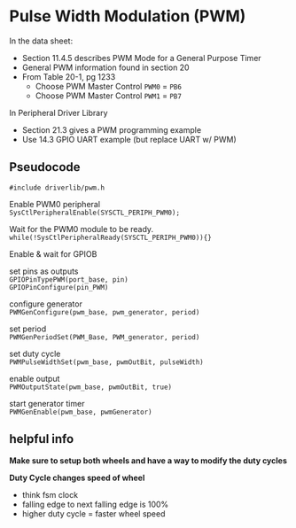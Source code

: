 # Pulse Width Modulation (PWM)

In the data sheet:
- Section 11.4.5 describes PWM Mode for a General Purpose Timer
- General PWM information found in section 20
- From Table 20-1, pg 1233
  - Choose PWM Master Control `PWM0` = `PB6`
  - Choose PWM Master Control `PWM1` = `PB7`

In Peripheral Driver Library
- Section 21.3 gives a PWM programming example
- Use 14.3 GPIO UART example (but replace UART w/ PWM)

## Pseudocode
`#include driverlib/pwm.h` <br>

Enable PWM0 peripheral <br>
`SysCtlPeripheralEnable(SYSCTL_PERIPH_PWM0);`

Wait for the PWM0 module to be ready. <br>
`while(!SysCtlPeripheralReady(SYSCTL_PERIPH_PWM0)){}`

Enable & wait for GPIOB

set pins as outputs <br>
`GPIOPinTypePWM(port_base, pin)` <br>
`GPIOPinConfigure(pin_PWM)`

configure generator <br>
`PWMGenConfigure(pwm_base, pwm_generator, period)`

set period <br>
`PWMGenPeriodSet(PWM_Base, PWM_generator, period)`

set duty cycle <br>
`PWMPulseWidthSet(pwm_base, pwmOutBit, pulseWidth)`

enable output <br>
`PWMOutputState(pwm_base, pwmOutBit, true)`

start generator timer <br>
`PWMGenEnable(pwm_base, pwmGenerator)`

## helpful info
**Make sure to setup both wheels and have a way to modify the duty cycles** 

**Duty Cycle changes speed of wheel**
- think fsm clock
- falling edge to next falling edge is 100%
- higher duty cycle = faster wheel speed

